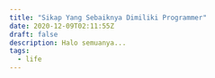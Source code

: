```yaml
---
title: "Sikap Yang Sebaiknya Dimiliki Programmer"
date: 2020-12-09T02:11:55Z
draft: false
description: Halo semuanya...
tags: 
  - life
---
```


